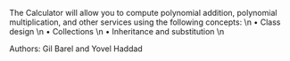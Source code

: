 The Calculator will allow you to compute polynomial addition, polynomial multiplication, and other services using the following concepts: \n
• Class design \n
• Collections \n
• Inheritance and substitution \n


Authors: Gil Barel and Yovel Haddad
 
 
